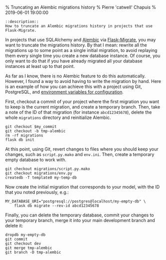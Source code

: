 % Truncating an Alembic migrations history
% Pierre 'catwell' Chapuis
% 2019-06-01 19:00:00

    ::description::
    How to truncate an Alembic migrations history in projects that use Flask-Migrate.


In projects that use SQLAlchemy and [Alembic](https://alembic.sqlalchemy.org) via [Flask-Migrate](https://flask-migrate.readthedocs.io), you may want to truncate the migrations history. By that I mean: rewrite all the migrations up to some point as a single initial migration, to avoid replaying them every single time you create a new database instance. Of course, you only want to do that if you have already migrated all your database instances at least up to that point.

As far as I know, there is no Alembic feature to do this automatically. However, I found a way to avoid having to write the migration by hand. Here is an example of how you can achieve this with a project using Git, PostgreSQL, and [environment variables for configuration](https://12factor.net).

First, checkout a commit of your project where the first migration you want to keep is the current migration, and create a temporary branch. Then, take a note of the ID of that migration (for instance `abcd12345678`), delete the whole `migrations` directory and reinitialize Alembic.

    git checkout $my_commit
    git checkout -b tmp-alembic
    rm -rf migrations
    flask db init

At this point, using Git, revert changes to files where you should keep your changes, such as `script.py.mako` and `env.ini`. Then, create a temporary empty database to work with.

    git checkout migrations/script.py.mako
    git checkout migrations/env.py
    createdb -T template0 my-temp-db

Now create the initial migration that corresponds to your model, with the ID that you noted previously, e.g.:

    MY_DATABASE_URI="postgresql://postgres@localhost/my-empty-db" \
        flask db migrate --rev-id abcd12345678

Finally, you can delete the temporary database, commit your changes to your temporary branch, merge it into your main development branch and delete it:

    dropdb my-empty-db
    git commit
    git checkout dev
    git merge tmp-alembic
    git branch -D tmp-alembic
